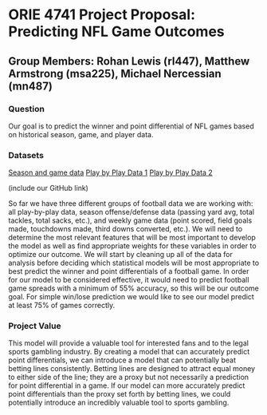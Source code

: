 # ORIE 4741 Project Proposal: Predicting NFL Game Outcomes
## Group Members: Rohan Lewis (rl447), Matthew Armstrong (msa225), Michael Nercessian (mn487)


### **Question**
Our goal is to predict the winner and point differential of NFL games based on historical season, game, and player data.

### **Datasets**
[Season and game data](https://www.pro-football-reference.com/years/2019/opp.htm)
[Play by Play Data 1](https://github.com/ryurko/nflscrapR-data/blob/master/play_by_play_data/regular_season/reg_pbp_2019.csv)
[Play by Play Data 2](https://github.com/ryurko/nflscrapR-data)

(include our GitHub link)

So far we have three different groups of football data we are working with: all play-by-play data, season offense/defense data (passing yard avg, total tackles, total sacks, etc.), and weekly game data (point scored, field goals made, touchdowns made, third downs converted, etc.). We will need to determine the most relevant features that will be most important to develop the model as well as find appropriate weights for these variables in order to optimize our outcome. We will start by cleaning up all of the data for analysis before deciding which statistical models will be most appropriate to best predict the winner and point differentials of a football game. In order for our model to be considered effective, it would need to predict football game spreads with a minimum of 55% accuracy, so this will be our outcome goal. For simple win/lose prediction we would like to see our model predict at least 75% of games correctly. 

### **Project Value**
This model will provide a valuable tool for interested fans and to the legal sports gambling industry. By creating a model that can accurately predict point differentials, we can introduce a model that can potentially beat betting lines consistently. Betting lines are designed to attract equal money to either side of the line; they are a proxy but not necessarily a prediction for point differential in a game. If our model can more accurately predict point differentials than the proxy set forth by betting lines, we could potentially introduce an incredibly valuable tool to sports gambling.
